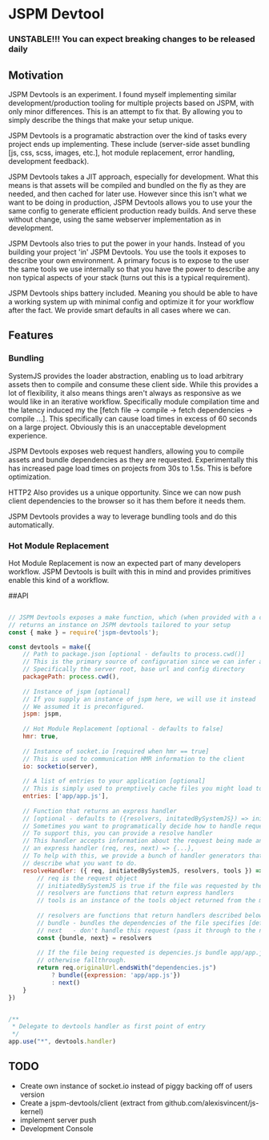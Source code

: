 # JSPM Devtool

### UNSTABLE!!! You can expect breaking changes to be released daily

## Motivation
JSPM Devtools is an experiment. I found myself implementing similar development/production
tooling for multiple projects based on JSPM, with only minor differences. This is an attempt to fix that. By allowing you to simply describe the things
that make your setup unique.
 
JSPM Devtools is a programatic abstraction over the kind of tasks every project ends up implementing.
These include (server-side asset bundling [js, css, scss, images, etc.], hot module replacement, error handling, development feedback).

JSPM Devtools takes a JIT approach, especially for development. What this
means is that assets will be compiled and bundled on the fly as they are needed, and then cached for later use.
However since this isn't what we want to be doing in production, JSPM Devtools allows you to use your the same config to generate efficient
production ready builds. And serve these without change, using the same webserver implementation as in development.

JSPM Devtools also tries to put the power in your hands. Instead of you building your project 'in' JSPM Devtools. You
use the tools it exposes to describe your own environment. A primary focus is to expose to the user the same tools we use internally
so that you have the power to describe any non typical aspects of your stack (turns out this is a typical requirement).

JSPM Devtools ships battery included. Meaning you should be able to have a working system up with minimal config and optimize it for your workflow
after the fact. We provide smart defaults in all cases where we can.

## Features
### Bundling
SystemJS provides the loader abstraction, enabling us to load arbitrary assets then to compile and consume these client side.
While this provides a lot of flexibility, it also means things aren't always as responsive as we would like in an iterative workflow. 
Specifically module compilation time and the latency induced my the [fetch file -> compile -> fetch dependencies -> compile ...]. This specifically can cause
load times in excess of 60 seconds on a large project. Obviously this is an unacceptable development experience.

JSPM Devtools exposes web request handlers, allowing you to compile assets and bundle dependencies as they are requested. Experimentally this has 
increased page load times on projects from 30s to 1.5s. This is before optimization.

HTTP2 Also provides us a unique opportunity. Since we can now push client dependencies to the browser so it has them before it needs them.

JSPM Devtools provides a way to leverage bundling tools and do this automatically.

### Hot Module Replacement
Hot Module Replacement is now an expected part of many developers workflow. JSPM Devtools is built with this in mind and provides primitives enable this kind of a workflow.

##API
```javascript

// JSPM Devtools exposes a make function, which (when provided with a config) 
// returns an instance on JSPM devtools tailored to your setup
const { make } = require('jspm-devtools');

const devtools = make({
    // Path to package.json [optional - defaults to process.cwd()]
    // This is the primary source of configuration since we can infer a lot from this
    // Specifically the server root, base url and config directory
    packagePath: process.cwd(),
    
    // Instance of jspm [optional]
    // If you supply an instance of jspm here, we will use it instead
    // We assumed it is preconfigured.
    jspm: jspm,
    
    // Hot Module Replacement [optional - defaults to false]
    hmr: true,
    
    // Instance of socket.io [required when hmr == true]
    // This is used to communication HMR information to the client
    io: socketio(server),
    
    // A list of entries to your application [optional]
    // This is simply used to premptively cache files you might load to speed up the first load
    entries: ['app/app.js'],
    
    // Function that returns an express handler 
    // [optional - defaults to ({resolvers, initatedBySystemJS}) => initatedBySystemJS ? resolvers.bundle() : resolvers.next() ]
    // Sometimes you want to programatically decide how to handle requests.
    // To support this, you can provide a resolve handler
    // This handler accepts information about the request being made and needs to return
    // an express handler (req, res, next) => {...},
    // To help with this, we provide a bunch of handler generators that you can invoke to
    // describe what you want to do.
    resolveHandler: ({ req, initiatedBySystemJS, resolvers, tools }) => {
        // req is the request object
        // initiatedBySystemJS is true if the file was requested by the SystemJS library, else false
        // resolvers are functions that return express handlers
        // tools is an instance of the tools object returned from the make function 
        
        // resolvers are functions that return handlers described below:
        // bundle - bundles the dependencies of the file specifies [defaults to req.originalUrl]
        // next   - don't handle this request (pass it through to the next express middleware)
        const {bundle, next} = resolvers
        
        // If the file being requested is depencies.js bundle app/app.js and return that
        // otherwise fallthrough.
        return req.originalUrl.endsWith("dependencies.js")
            ? bundle({expression: 'app/app.js'})
            : next()
    }
})


/**
 * Delegate to devtools handler as first point of entry
 */
app.use("*", devtools.handler)
```

## TODO
- Create own instance of socket.io instead of piggy backing off of users version
- Create a jspm-devtools/client (extract from github.com/alexisvincent/js-kernel)
- implement server push
- Development Console